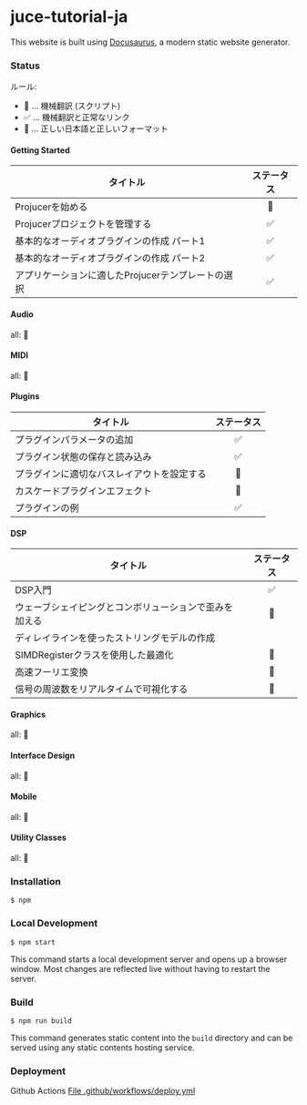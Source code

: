# juce-tutorial-ja

This website is built using [Docusaurus](https://docusaurus.io/), a modern static website generator.

### Status

ルール:
- 🤖 ... 機械翻訳 (スクリプト)
- ✅ ... 機械翻訳と正常なリンク
- 💯 ... 正しい日本語と正しいフォーマット

#### Getting Started

| タイトル | ステータス |
| --- | :---: |
| Projucerを始める | 💯 |
| Projucerプロジェクトを管理する | ✅ |
| 基本的なオーディオプラグインの作成 パート1 | ✅ |
| 基本的なオーディオプラグインの作成 パート2 | ✅ |
| アプリケーションに適したProjucerテンプレートの選択 | ✅ |

#### Audio
all: 🤖

#### MIDI
all: 🤖

#### Plugins

| タイトル | ステータス |
| --- | :---: |
| プラグインパラメータの追加 | ✅ |
| プラグイン状態の保存と読み込み | ✅ |
| プラグインに適切なバスレイアウトを設定する | 🤖 |
| カスケードプラグインエフェクト | 🤖 |
| プラグインの例 | ✅ |

#### DSP

| タイトル | ステータス |
| --- | :---: |
| DSP入門 | ✅ |
| ウェーブシェイピングとコンボリューションで歪みを加える | 🤖 |
| ディレイラインを使ったストリングモデルの作成 |  |
| SIMDRegisterクラスを使用した最適化 | 🤖 |
| 高速フーリエ変換 | 🤖 |
| 信号の周波数をリアルタイムで可視化する | 🤖 |


#### Graphics
all: 🤖

#### Interface Design
all: 🤖

#### Mobile
all: 🤖

#### Utility Classes
all: 🤖


### Installation

```
$ npm
```

### Local Development

```
$ npm start
```

This command starts a local development server and opens up a browser window. Most changes are reflected live without having to restart the server.

### Build

```
$ npm run build
```

This command generates static content into the `build` directory and can be served using any static contents hosting service.

### Deployment

Github Actions
[File .github/workflows/deploy.yml](.github/workflows/deploy.yml)
